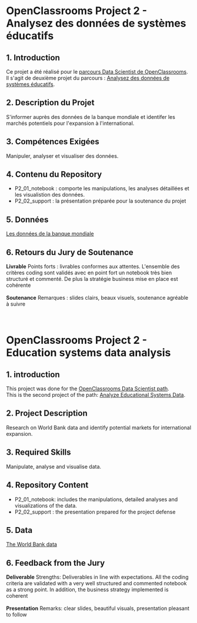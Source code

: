 # OpenClassrooms Project 2 - Analysez des données de systèmes éducatifs

## 1. Introduction
Ce projet a été réalisé pour le [parcours Data Scientist de OpenClassrooms](https://openclassrooms.com/fr/paths/164-data-scientist). <br>
Il s'agit de deuxième projet du parcours : [Analysez des données de systèmes éducatifs](https://openclassrooms.com/fr/projects/627/assignment).

## 2. Description du Projet
S'informer auprès des données de la banque mondiale et identifer les marchés potentiels pour l'expansion à l'international.

## 3. Compétences Exigées
Manipuler, analyser et visualiser des données.

## 4. Contenu du Repository
- P2_01_notebook : comporte les manipulations, les analyses détaillées et les visualistion des données.
- P2_02_support : la présentation préparée pour la soutenance du projet

## 5. Données
[Les données de la banque mondiale](https://s3-eu-west-1.amazonaws.com/static.oc-static.com/prod/courses/files/Parcours_data_scientist/Projet+-+Données+éducatives/Projet+Python_Dataset_Edstats_csv.zip)


## 6. Retours du Jury de Soutenance
**Livrable**
Points forts : livrables conformes aux attentes. L'ensemble des critères coding sont validés avec en point fort un notebook très bien structuré et commenté. De plus la stratégie business mise en place est cohérente <br><br>
**Soutenance**
Remarques : slides clairs, beaux visuels, soutenance agréable à suivre
<br><br><br>

# OpenClassrooms Project 2 - Education systems data analysis

## 1. introduction
This project was done for the [OpenClassrooms Data Scientist path](https://openclassrooms.com/fr/paths/164-data-scientist). <br>
This is the second project of the path: [Analyze Educational Systems Data](https://openclassrooms.com/fr/projects/627/assignment).

## 2. Project Description
Research on World Bank data and identify potential markets for international expansion.

## 3. Required Skills
Manipulate, analyse and visualise data.

## 4. Repository Content
- P2_01_notebook: includes the manipulations, detailed analyses and visualizations of the data.
- P2_02_support : the presentation prepared for the project defense

## 5. Data
[The World Bank data](https://s3-eu-west-1.amazonaws.com/static.oc-static.com/prod/courses/files/Parcours_data_scientist/Projet+-+Données+éducatives/Projet+Python_Dataset_Edstats_csv.zip)

## 6. Feedback from the Jury
**Deliverable**
Strengths: Deliverables in line with expectations. All the coding criteria are validated with a very well structured and commented notebook as a strong point. In addition, the business strategy implemented is coherent <br><br>
**Presentation**
Remarks: clear slides, beautiful visuals, presentation pleasant to follow
<br><br><br>